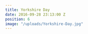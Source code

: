 ```yaml
---
title: Yorkshire Day
date: 2016-09-28 23:13:00 Z
position: 6
image: "/uploads/Yorkshire-Day.jpg"
---
```


